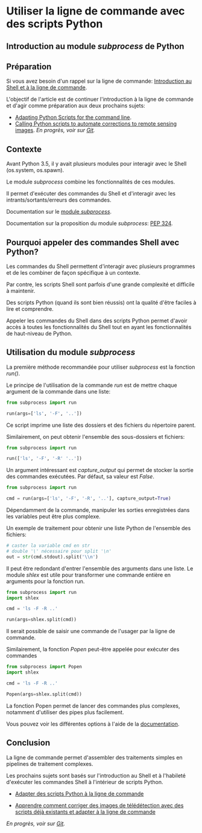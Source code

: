 # Utiliser la ligne de commande avec des scripts Python
## Introduction au module *subprocess* de Python

## Préparation

Si vous avez besoin d'un rappel sur la ligne de commande: [Introduction au Shell et à la ligne de commande](http://zacharydeziel.com/post/3).

L'objectif de l'article est de continuer l'introduction à la ligne de commande et d'agir comme préparation aux deux prochains sujets:

- [Adapting Python Scripts for the command line](http://zacharydeziel.com/post/5).
- [Calling Python scripts to automate corrections to remote sensing images]().
 *En progrès, voir sur [Git](https://github.com/zacharyDez/gdal_dir_calc).*


## Contexte

Avant Python 3.5, il y avait plusieurs modules pour interagir avec le Shell (os.system, os.spawn).

Le module *subprocess* combine les fonctionnalités de ces modules. 

Il permet d'exécuter des commandes du Shell et d'interagir avec les intrants/sortants/erreurs des commandes.

Documentation sur le [module *subprocess*](https://docs.python.org/3/library/subprocess.html).

Documentation sur la proposition du module *subprocess*: [PEP 324](https://www.python.org/dev/peps/pep-0324/).

## Pourquoi appeler des commandes Shell avec Python?

Les commandes du Shell permettent d'interagir avec plusieurs programmes et de les combiner de façon spécifique à un contexte.

Par contre, les scripts Shell sont parfois d'une grande complexité et difficile à maintenir.

Des scripts Python (quand ils sont bien réussis) ont la qualité d'être faciles à lire et comprendre.

Appeler les commandes du Shell dans des scripts Python permet d'avoir accès à toutes les fonctionnalités du Shell
tout en ayant les fonctionnalités de haut-niveau de Python.

## Utilisation du module *subprocess*

La première méthode recommandée pour utiliser *subprocess* est la fonction *run()*. 

Le principe de l'utilisation de la commande *run* est de mettre chaque argument de la commande dans une liste:

```python
from subprocess import run

run(args=['ls', '-F', '..'])
```

Ce script imprime une liste des dossiers et des fichiers du répertoire parent.

Similairement, on peut obtenir l'ensemble des sous-dossiers et fichiers:
```python
from subprocess import run

run(['ls', '-F', '-R' '..'])
```

Un argument intéressant est *capture_output* qui permet de stocker la sortie des commandes exécutées. 
Par défaut, sa valeur est *False*. 

```python
from subprocess import run

cmd = run(args=['ls', '-F', '-R', '..'], capture_output=True)
```

Dépendamment de la commande, manipuler les sorties enregistrées dans les variables peut être plus complexe.

Un exemple de traitement pour obtenir une liste Python de l'ensemble des fichiers:
 
```python
# caster la variable cmd en str
# double '\' nécessaire pour split '\n'
out = str(cmd.stdout).split('\\n')
```

Il peut être redondant d'entrer l'ensemble des arguments dans une liste. 
Le module *shlex* est utile pour transformer une commande entière en arguments pour la fonction run.

```python
from subprocess import run
import shlex

cmd = 'ls -F -R ..'

run(args=shlex.split(cmd))
```

Il serait possible de saisir une commande de l'usager par la ligne de commande.

Similairement, la fonction *Popen* peut-être appelée pour exécuter des commandes
```python
from subprocess import Popen
import shlex

cmd = 'ls -F -R ..'

Popen(args=shlex.split(cmd))
```

La fonction Popen permet de lancer des commandes plus complexes, notamment d'utiliser des pipes plus facilement.

Vous pouvez voir les différentes options à l'aide de la [documentation](https://docs.python.org/3/library/subprocess.html).

## Conclusion

La ligne de commande permet d'assembler des traitements simples en pipelines de traitement complexes.

Les prochains sujets sont basés sur l'introduction au Shell et 
à l'habileté d'exécuter les commandes Shell à l'intérieur de scripts Python.

- [Adapter des scripts Python à la ligne de commande](http://zacharydeziel.com/post/5)

- [Apprendre comment corriger des images de télédétection avec des scripts déjà existants et adapter à la ligne de commande]()

*En progrès, voir sur [Git](https://github.com/zacharyDez/gdal_dir_calc).*


